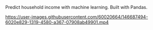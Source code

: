 Predict household income with machine learning. Built with Pandas.

https://user-images.githubusercontent.com/60020664/146687494-6020e829-1319-4580-a367-07908ab49901.mp4
